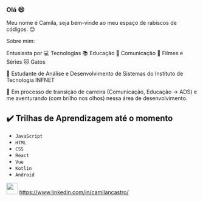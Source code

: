 ### Olá 😄

Meu nome é Camila, seja bem-vinde ao meu espaço de rabiscos de códigos. :blush:

Sobre mim:

Entusiasta por
:computer: Tecnologias
:books: Educação
:newspaper: Comunicação
:vhs: Filmes e Séries
:heart_eyes_cat: Gatos 


:small_blue_diamond: Estudante de Análise e Desenvolvimento de Sistemas do Instituto de Tecnologia INFNET

:small_blue_diamond: Em processo de transição de carreira (Comunicação, Educação -> ADS) e me aventurando (com brilho nos olhos) nessa área de desenvolvimento.

## ✔️ Trilhas de Aprendizagem até o momento

- ``JavaScript``
- ``HTML``
- ``CSS``
- ``React``
- ``Vue``
- ``Kotlin``
- ``Android``



<img src="https://cdn.jsdelivr.net/gh/devicons/devicon/icons/linkedin/linkedin-original.svg" width="30" height="30" /> https://www.linkedin.com/in/camilancastro/


         
          
